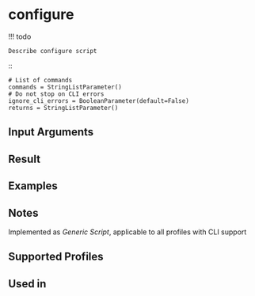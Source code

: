 

# configure

<!-- prettier-ignore -->
!!! todo

    Describe configure script

::

    # List of commands
    commands = StringListParameter()
    # Do not stop on CLI errors
    ignore_cli_errors = BooleanParameter(default=False)
    returns = StringListParameter()


Input Arguments
---------------

Result
------

Examples
--------

Notes
-----
Implemented as *Generic Script*, applicable to all profiles
with CLI support

Supported Profiles
------------------

Used in
-------

